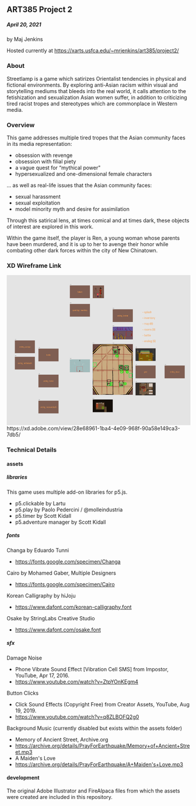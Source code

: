 ## ART385 Project 2
##### April 20, 2021
by Maj Jenkins

Hosted currently at https://xarts.usfca.edu/~mrjenkins/art385/project2/

### About
Streetlamp is a game which satirizes Orientalist tendencies in physical and fictional environments. By exploring anti-Asian racism within visual and storytelling mediums that bleeds into the real world, it calls attention to the fetishization and sexualization Asian women suffer, in addition to criticizing tired racist tropes and stereotypes which are commonplace in Western media. 

### Overview
This game addresses multiple tired tropes that the Asian community faces in its media representation: 
* obsession with revenge
* obsession with filial piety
* a vague quest for “mythical power"
* hypersexualized and one-dimensional female characters

... as well as real-life issues that the Asian community faces:
* sexual harassment
* sexual exploitation
* model minority myth and desire for assimilation

Through this satirical lens, at times comical and at times dark, these objects of interest are explored in this work.

Within the game itself, the player is Ren, a young woman whose parents have been murdered, and it is up to her to avenge their honor while combating other dark forces within the city of New Chinatown.

### XD Wireframe Link
<img src="development/wireframe.png" align="center" style="height: 410px; width: 637px;"/>
https://xd.adobe.com/view/28e68961-1ba4-4e09-968f-90a58e149ca3-7db5/

### Technical Details
#### assets
##### libraries
This game uses multiple add-on libraries for p5.js.
* p5.clickable by Lartu
* p5.play by Paolo Pedercini / @molleindustria
* p5.timer by Scott Kidall
* p5.adventure manager by Scott Kidall

##### fonts
Changa by Eduardo Tunni
* https://fonts.google.com/specimen/Changa

Cairo by Mohamed Gaber, Multiple Designers
* https://fonts.google.com/specimen/Cairo

Korean Calligraphy by hiJoju
* https://www.dafont.com/korean-calligraphy.font

Osake by StringLabs Creative Studio
* https://www.dafont.com/osake.font

##### sfx
Damage Noise
* Phone Vibrate Sound Effect [Vibration Cell SMS] from Impostor, YouTube, Apr 17, 2016.
* https://www.youtube.com/watch?v=ZtpYOnKEgm4

Button Clicks
* Click Sound Effects (Copyright Free) from 
Creator Assets, YouTube, Aug 19, 2019.
* https://www.youtube.com/watch?v=q8ZLBOFQ2g0

Background Music (currently disabled but exists within the assets folder)
* Memory of Ancient Street, Archive.org
* https://archive.org/details/PrayForEarthquake/Memory+of+Ancient+Street.mp3
* A Maiden's Love
* https://archive.org/details/PrayForEarthquake/A+Maiden's+Love.mp3

#### development
The original Adobe Illustrator and FireAlpaca files from which the assets were created are included in this repository.